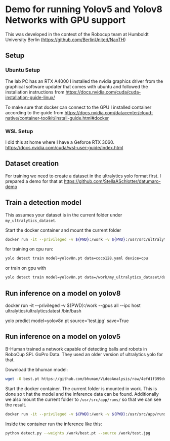 # Demo for running Yolov5 and Yolov8 Networks with GPU support
This was developed in the context of the Robocup team at Humboldt University Berlin (https://github.com/BerlinUnited/NaoTH)

## Setup

### Ubuntu Setup
The lab PC has an RTX A4000
I installed the nvidia graphics driver from the graphical software updater that comes with ubuntu and followed the installation instructions from
https://docs.nvidia.com/cuda/cuda-installation-guide-linux/

To make sure that docker can connect to the GPU I installed container according to the guide from
https://docs.nvidia.com/datacenter/cloud-native/container-toolkit/install-guide.html#docker

### WSL Setup
I did this at home where I have a Geforce RTX 3060.
https://docs.nvidia.com/cuda/wsl-user-guide/index.html


## Dataset creation
For training we need to create a dataset in the ultralytics yolo format first. I prepared a demo for that at https://github.com/StellaASchlotter/datumaro-demo

## Train a detection model
This assumes your dataset is in the current folder under `my_ultralytics_dataset`.

Start the docker container and mount the current folder
```bash
docker run -it --privileged -v ${PWD}:/work -v ${PWD}:/usr/src/ultralytics/runs/ --gpus all --ipc host ultralytics/ultralytics:latest /bin/bash
```
for training on cpu run:
```bash
yolo detect train model=yolov8n.pt data=coco128.yaml device=cpu
```
or train on gpu with
```bash
yolo detect train model=yolov8n.pt data=/work/my_ultralytics_dataset/data.yaml
```

## Run inference on a model on yolov8
docker run -it --privileged -v ${PWD}:/work --gpus all --ipc host ultralytics/ultralytics:latest /bin/bash

yolo predict model=yolov8n.pt source='test.jpg' save=True

## Run inference on a model on yolov5
B-Human trained a network capable of detecting balls and robots in RoboCup SPL GoPro Data. They used an older version of ultralytics yolo for that.

Download the bhuman model:
```bash
wget -O best.pt https://github.com/bhuman/VideoAnalysis/raw/4efd1f399dd4cdc40a619ba25d97ea6b2e30411f/weights/best.pt
```

Start the docker container. The current folder is mounted in work. This is done so t hat the model and the inference data can be found. Additionally we also mount the current folder to `/usr/src/app/runs/` so that we can see the result.
```bash
docker run -it --privileged -v ${PWD}:/work -v ${PWD}:/usr/src/app/runs/ --gpus all --ipc host ultralytics/yolov5:latest /bin/bash
```
Inside the container run the inference like this:
```bash
python detect.py --weights /work/best.pt --source /work/test.jpg 
```